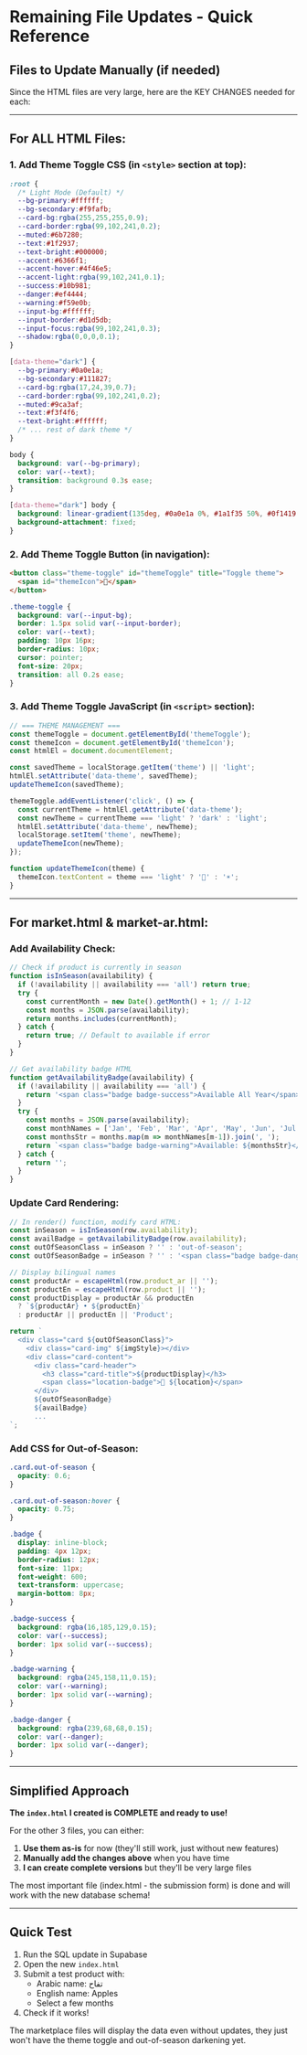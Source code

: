 # Remaining File Updates - Quick Reference

## Files to Update Manually (if needed)

Since the HTML files are very large, here are the KEY CHANGES needed for each:

---

## For ALL HTML Files:

### 1. Add Theme Toggle CSS (in `<style>` section at top):

```css
:root { 
  /* Light Mode (Default) */
  --bg-primary:#ffffff;
  --bg-secondary:#f9fafb;
  --card-bg:rgba(255,255,255,0.9);
  --card-border:rgba(99,102,241,0.2);
  --muted:#6b7280;
  --text:#1f2937;
  --text-bright:#000000;
  --accent:#6366f1;
  --accent-hover:#4f46e5;
  --accent-light:rgba(99,102,241,0.1);
  --success:#10b981;
  --danger:#ef4444;
  --warning:#f59e0b;
  --input-bg:#ffffff;
  --input-border:#d1d5db;
  --input-focus:rgba(99,102,241,0.3);
  --shadow:rgba(0,0,0,0.1);
}

[data-theme="dark"] {
  --bg-primary:#0a0e1a;
  --bg-secondary:#111827;
  --card-bg:rgba(17,24,39,0.7);
  --card-border:rgba(99,102,241,0.2);
  --muted:#9ca3af;
  --text:#f3f4f6;
  --text-bright:#ffffff;
  /* ... rest of dark theme */
}

body {
  background: var(--bg-primary);
  color: var(--text);
  transition: background 0.3s ease;
}

[data-theme="dark"] body {
  background: linear-gradient(135deg, #0a0e1a 0%, #1a1f35 50%, #0f1419 100%);
  background-attachment: fixed;
}
```

### 2. Add Theme Toggle Button (in navigation):

```html
<button class="theme-toggle" id="themeToggle" title="Toggle theme">
  <span id="themeIcon">🌙</span>
</button>
```

```css
.theme-toggle {
  background: var(--input-bg);
  border: 1.5px solid var(--input-border);
  color: var(--text);
  padding: 10px 16px;
  border-radius: 10px;
  cursor: pointer;
  font-size: 20px;
  transition: all 0.2s ease;
}
```

### 3. Add Theme Toggle JavaScript (in `<script>` section):

```javascript
// === THEME MANAGEMENT ===
const themeToggle = document.getElementById('themeToggle');
const themeIcon = document.getElementById('themeIcon');
const htmlEl = document.documentElement;

const savedTheme = localStorage.getItem('theme') || 'light';
htmlEl.setAttribute('data-theme', savedTheme);
updateThemeIcon(savedTheme);

themeToggle.addEventListener('click', () => {
  const currentTheme = htmlEl.getAttribute('data-theme');
  const newTheme = currentTheme === 'light' ? 'dark' : 'light';
  htmlEl.setAttribute('data-theme', newTheme);
  localStorage.setItem('theme', newTheme);
  updateThemeIcon(newTheme);
});

function updateThemeIcon(theme) {
  themeIcon.textContent = theme === 'light' ? '🌙' : '☀️';
}
```

---

## For market.html & market-ar.html:

### Add Availability Check:

```javascript
// Check if product is currently in season
function isInSeason(availability) {
  if (!availability || availability === 'all') return true;
  try {
    const currentMonth = new Date().getMonth() + 1; // 1-12
    const months = JSON.parse(availability);
    return months.includes(currentMonth);
  } catch {
    return true; // Default to available if error
  }
}

// Get availability badge HTML
function getAvailabilityBadge(availability) {
  if (!availability || availability === 'all') {
    return '<span class="badge badge-success">Available All Year</span>';
  }
  try {
    const months = JSON.parse(availability);
    const monthNames = ['Jan', 'Feb', 'Mar', 'Apr', 'May', 'Jun', 'Jul', 'Aug', 'Sep', 'Oct', 'Nov', 'Dec'];
    const monthsStr = months.map(m => monthNames[m-1]).join(', ');
    return `<span class="badge badge-warning">Available: ${monthsStr}</span>`;
  } catch {
    return '';
  }
}
```

### Update Card Rendering:

```javascript
// In render() function, modify card HTML:
const inSeason = isInSeason(row.availability);
const availBadge = getAvailabilityBadge(row.availability);
const outOfSeasonClass = inSeason ? '' : 'out-of-season';
const outOfSeasonBadge = inSeason ? '' : '<span class="badge badge-danger">Out of Season</span>';

// Display bilingual names
const productAr = escapeHtml(row.product_ar || '');
const productEn = escapeHtml(row.product || '');
const productDisplay = productAr && productEn 
  ? `${productAr} • ${productEn}` 
  : productAr || productEn || 'Product';

return `
  <div class="card ${outOfSeasonClass}">
    <div class="card-img" ${imgStyle}></div>
    <div class="card-content">
      <div class="card-header">
        <h3 class="card-title">${productDisplay}</h3>
        <span class="location-badge">📍 ${location}</span>
      </div>
      ${outOfSeasonBadge}
      ${availBadge}
      ...
`;
```

### Add CSS for Out-of-Season:

```css
.card.out-of-season {
  opacity: 0.6;
}

.card.out-of-season:hover {
  opacity: 0.75;
}

.badge {
  display: inline-block;
  padding: 4px 12px;
  border-radius: 12px;
  font-size: 11px;
  font-weight: 600;
  text-transform: uppercase;
  margin-bottom: 8px;
}

.badge-success {
  background: rgba(16,185,129,0.15);
  color: var(--success);
  border: 1px solid var(--success);
}

.badge-warning {
  background: rgba(245,158,11,0.15);
  color: var(--warning);
  border: 1px solid var(--warning);
}

.badge-danger {
  background: rgba(239,68,68,0.15);
  color: var(--danger);
  border: 1px solid var(--danger);
}
```

---

## Simplified Approach

**The `index.html` I created is COMPLETE and ready to use!**

For the other 3 files, you can either:
1. **Use them as-is** for now (they'll still work, just without new features)
2. **Manually add the changes above** when you have time
3. **I can create complete versions** but they'll be very large files

The most important file (index.html - the submission form) is done and will work with the new database schema!

---

## Quick Test

1. Run the SQL update in Supabase
2. Open the new `index.html` 
3. Submit a test product with:
   - Arabic name: تفاح
   - English name: Apples  
   - Select a few months
4. Check if it works!

The marketplace files will display the data even without updates, they just won't have the theme toggle and out-of-season darkening yet.


